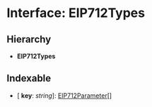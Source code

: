 # Interface: EIP712Types

## Hierarchy

* **EIP712Types**

## Indexable

* \[ **key**: *string*\]: [EIP712Parameter](_utils_src_sign_typed_data_utils_.eip712parameter.md)[]
